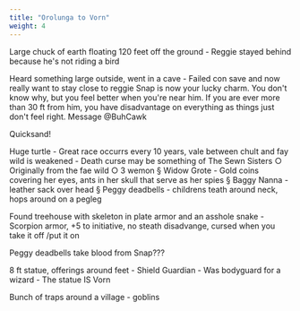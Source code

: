 ```yaml
---
title: "Orolunga to Vorn"
weight: 4
---
```


Large chuck of earth floating 120 feet off the ground
	- Reggie stayed behind because he's not riding a bird

Heard something large outside, went in a cave
	- Failed con save and now really want to stay close to reggie
		Snap is now your lucky charm. You don't know why, but you feel better when you're near him. If you are ever more than 30 ft from him, you have disadvantage on everything as things just don't feel right.
				Message @BuhCawk

Quicksand!

Huge turtle
	- Great race occurrs every 10 years, vale between chult and fay wild is weakened
	- Death curse may be something of The Sewn Sisters
		○ Originally from the fae wild
		○ 3 wemon
			§ Widow Grote - Gold coins covering her eyes, ants in her skull that serve as her spies
			§ Baggy Nanna - leather sack over head
			§ Peggy deadbells - childrens teath around neck, hops around on a pegleg

Found treehouse with skeleton in plate armor and an asshole snake
	- Scorpion armor, +5 to initiative, no steath disadvange, cursed when you take it off /put it on

Peggy deadbells take blood from Snap???

8 ft statue, offerings around feet - Shield Guardian
	- Was bodyguard for a wizard
	- The statue IS Vorn

Bunch of traps around a village - goblins

